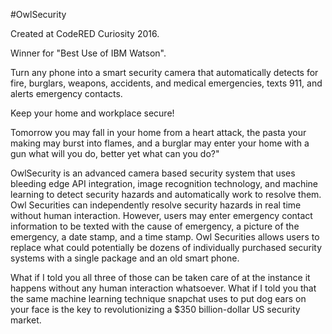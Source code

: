 #OwlSecurity

Created at CodeRED Curiosity 2016.

Winner for "Best Use of IBM Watson".

Turn any phone into a smart security camera that automatically detects for fire, burglars, weapons, accidents, and medical emergencies, texts 911, and alerts emergency contacts.

Keep your home and workplace secure!

Tomorrow you may fall in your home from a heart attack, the pasta your making may burst into flames, and a burglar may enter your home with a gun what will you do, better yet what can you do?"

OwlSecurity is an advanced camera based security system that uses bleeding edge API integration, image recognition technology, and machine learning to detect security hazards and automatically work to resolve them. Owl Securities can independently resolve security hazards in real time without human interaction. However, users may enter emergency contact information to be texted with the cause of emergency, a picture of the emergency, a date stamp, and a time stamp. Owl Securities allows users to replace what could potentially be dozens of individually purchased security systems with a single package and an old smart phone.

What if I told you all three of those can be taken care of at the instance it happens without any human interaction whatsoever. What if I told you that the same machine learning technique snapchat uses to put dog ears on your face is the key to revolutionizing a $350 billion-dollar US security market.
